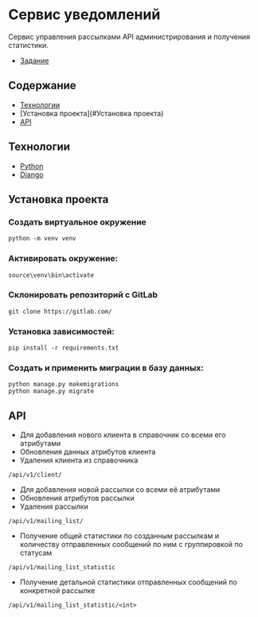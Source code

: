 # Сервис уведомлений
Сервис управления рассылками API администрирования и получения статистики.
- [Задание](https://www.craft.do/s/n6OVYFVUpq0o6L)

## Содержание
- [Технологии](#Технологии)
- [Установка проекта](#Установка проекта)
- [API](#API)

## Технологии
- [Python](https://www.python.org/)
- [Django](https://www.djangoproject.com/)

## Установка проекта
### Создать виртуальное окружение
```shell
python -m venv venv
```

### Активировать окружение:
```shell
source\venv\bin\activate
```

### Склонировать репозиторий с GitLab
```shell
git clone https://gitlab.com/
```

### Установка зависимостей:
```shell
pip install -r requirements.txt
```

### Создать и применить миграции в базу данных:
```shell
python manage.py makemigrations
python manage.py migrate
```


## API
- Для добавления нового клиента в справочник со всеми его атрибутами
- Обновления данных атрибутов клиента
- Удаления клиента из справочника
```
/api/v1/client/
```
- Для добавления новой рассылки со всеми её атрибутами
- Обновления атрибутов рассылки
- Удаления рассылки
```
/api/v1/mailing_list/
```
- Получение общей статистики по созданным рассылкам и количеству отправленных сообщений по ним с группировкой по статусам
```
/api/v1/mailing_list_statistic
```
- Получение детальной статистики отправленных сообщений по конкретной рассылке
```
/api/v1/mailing_list_statistic/<int>
```